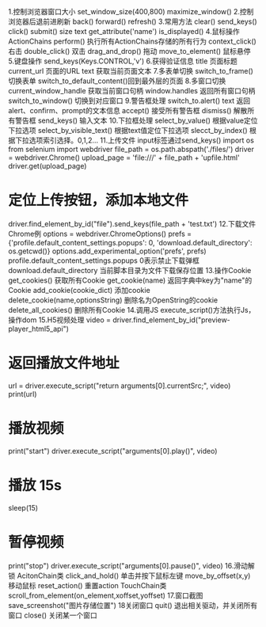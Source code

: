 1.控制浏览器窗口大小
set_window_size(400,800)
maximize_window()
2.控制浏览器后退前进刷新
back()  forward() refresh()
3.常用方法
clear()
send_keys()
click()
submit()
size 
text 
get_attribute('name')
is_displayed()
4.鼠标操作ActionChains
perform() 执行所有ActionChains存储的所有行为
context_click() 右击
double_click() 双击
drag_and_drop() 拖动
move_to_element() 鼠标悬停
5.键盘操作
send_keys(Keys.CONTROL,'v')
6.获得验证信息
title 页面标题
current_url 页面的URL
text 获取当前页面文本
7.多表单切换
switch_to_frame() 切换表单
switch_to_default_content()回到最外层的页面
8.多窗口切换
current_window_handle  获取当前窗口句柄
window.handles 返回所有窗口句柄
switch_to_window()  切换到对应窗口
9.警告框处理
switch_to.alert()
text  返回alert、confirm、prompt的文本信息
accept() 接受所有警告框
dismiss()  解散所有警告框
send_keys()  输入文本
10.下拉框处理
select_by_value()  根据value定位下拉选项
select_by_visible_text() 根据text值定位下拉选项
slecct_by_index()  根据下拉选项索引选择。0,1,2…
11.上传文件
input标签通过send_keys()
import os
from selenium import webdriver
file_path = os.path.abspath('./files/')
driver = webdriver.Chrome()
upload_page = 'file:///' + file_path + 'upfile.html'
driver.get(upload_page)
# 定位上传按钮，添加本地文件
driver.find_element_by_id("file").send_keys(file_path + 'test.txt') 
12.下载文件
Chrome例
options = webdriver.ChromeOptions()
prefs = {'profile.default_content_settings.popups': 0,
'download.default_directory': os.getcwd()}
options.add_experimental_option('prefs', prefs) 
profile.default_content_settings.popups 0表示禁止下载弹框
download.default_directory  当前脚本目录为文件下载保存位置
13.操作Cookie
get_cookies()  获取所有Cookie
get_cookie(name)  返回字典中key为"name"的Cookie
add_cookie(cookie_dict)  添加cookie
delete_cookie(name,optionsString)  删除名为OpenString的cookie
delete_all_cookies()  删除所有Cookie
14.调用JS
execute_script()方法执行Js，操作dom
15.H5视频处理
video = driver.find_element_by_id("preview-player_html5_api")
# 返回播放文件地址
url = driver.execute_script("return arguments[0].currentSrc;", video)
print(url)
# 播放视频
print("start")
driver.execute_script("arguments[0].play()", video)
# 播放 15s
sleep(15)
# 暂停视频
print("stop")
driver.execute_script("arguments[0].pause()", video) 
16.滑动解锁
AcitonChain类
click_and_hold()  单击并按下鼠标左键
move_by_offset(x,y)  移动鼠标
reset_action()  重置action
TouchChain类
scroll_from_element(on_element,xoffset,yoffset)
17.窗口截图
save_screenshot("图片存储位置")
18关闭窗口
quit()  退出相关驱动，并关闭所有窗口
close()  关闭某一个窗口
